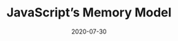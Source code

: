 ---
title: "JavaScript’s Memory Model"
date: "2020-07-30"
link: "https://medium.com/@ethannam/javascripts-memory-model-7c972cd2c239"
---